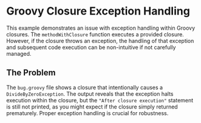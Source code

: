 # Groovy Closure Exception Handling

This example demonstrates an issue with exception handling within Groovy closures.  The `methodWithClosure` function executes a provided closure. However, if the closure throws an exception, the handling of that exception and subsequent code execution can be non-intuitive if not carefully managed.

## The Problem

The `bug.groovy` file shows a closure that intentionally causes a `DivideByZeroException`.  The output reveals that the exception halts execution within the closure, but the `"After closure execution"` statement is still not printed, as you might expect if the closure simply returned prematurely.  Proper exception handling is crucial for robustness.
